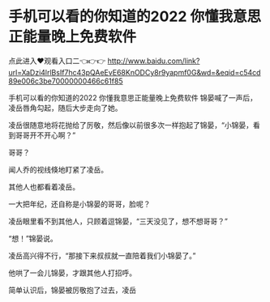 # 手机可以看的你知道的2022 你懂我意思正能量晚上免费软件

点此进入♥观看入口二👈👉👉 http://www.baidu.com/link?url=XaDzi4lrlBsIf7hc43pQAeEvE68KnODCy8r9yapmf0G&wd=&eqid=c54cd89e006c3be70000000466c61f85

手机可以看的你知道的2022 你懂我意思正能量晚上免费软件
锦晏喊了一声后，凌岳唇角勾起，随后大步走向了她。

凌岳很随意地将花抛给了厉敬，然后像以前很多次一样抱起了锦晏，“小锦晏，看到哥哥开不开心啊？”

哥哥？

闻人乔的视线倏地盯紧了凌岳。

其他人也都看着凌岳。

一大把年纪，还自称是小锦晏的哥哥，脸呢？

凌岳眼里看不到其他人，只顾着逗锦晏，“三天没见了，想不想哥哥？”

“想！”锦晏说。

凌岳高兴得不行，“那接下来叔叔就一直陪着我们小锦晏了。”

他哄了一会儿锦晏，才跟其他人打招呼。

简单认识后，锦晏被厉敬抱了过去，凌岳
